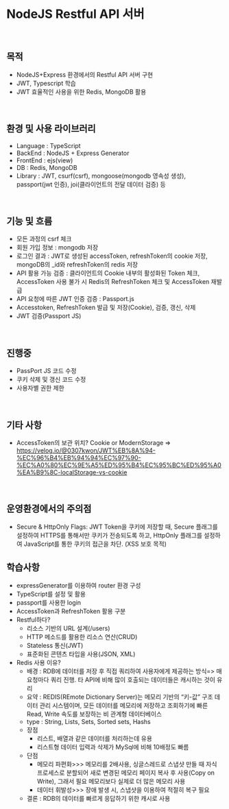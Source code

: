 # NodeJS Restful API 서버
<br/>

## 목적
- NodeJS+Express 환경에서의 Restful API 서버 구현
- JWT, Typescript 학습
- JWT 효율적인 사용을 위한 Redis, MongoDB 활용
<br/>

## 환경 및 사용 라이브러리
- Language : TypeScript
- BackEnd : NodeJS + Express Generator
- FrontEnd : ejs(view)
- DB : Redis, MongoDB
- Library : JWT, csurf(csrf), mongoose(mongodb 영속성 생성), passport(jwt 인증), joi(클라이언트의 전달 데이터 검증) 등
<br/>

## 기능 및 흐름
- 모든 과정의 csrf 체크
- 회원 가입 정보 : mongodb 저장
- 로그인 결과 : JWT로 생성된 accessToken, refreshToken의 cookie 저장, mongoDB의 _id와 refreshToken의 redis 저장
- API 활용 가능 검증 : 클라이언트의 Cookie 내부의 활성화된 Token 체크, AccessToken 사용 불가 시 Redis의 RefreshToken 체크 및 AccessToken 재발급
- API 요청에 따른 JWT 인증 검증 : Passport.js
- Accesstoken, RefreshToken 발급 및 저장(Cookie), 검증, 갱신, 삭제
- JWT 검증(Passport JS)
<br/>

## 진행중
- PassPort JS 코드 수정
- 쿠키 삭제 및 갱신 코드 수정
- 사용자별 권한 제한
<br/>

## 기타 사항
- AccessToken의 보관 위치? Cookie or ModernStorage => https://velog.io/@0307kwon/JWT%EB%8A%94-%EC%96%B4%EB%94%94%EC%97%90-%EC%A0%80%EC%9E%A5%ED%95%B4%EC%95%BC%ED%95%A0%EA%B9%8C-localStorage-vs-cookie
<br/>

## 운영환경에서의 주의점
- Secure & HttpOnly Flags: JWT Token을 쿠키에 저장할 때, Secure 플래그를 설정하여 HTTPS를 통해서만 쿠키가 전송되도록 하고, HttpOnly 플래그를 설정하여 JavaScript를 통한 쿠키의 접근을 차단. (XSS 보호 목적)
## 학습사항
- expressGenerator를 이용하여 router 환경 구성
- TypeScript를 설정 및 활용
- passport를 사용한 login
- AccessToken과 RefreshToken 활용 구분
- Restful하다?
  - 리소스 기반의 URL 설계(/users)
  - HTTP 메소드를 활용한 리소스 연산(CRUD)
  - Stateless 통신(JWT)
  - 표준화된 콘텐츠 타입을 사용(JSON, XML)
- Redis 사용 이유?
  - 배경 : RDB에 데이터를 저장 후 직접 쿼리하여 사용자에게 제공하는 방식=> 매 요청마다 쿼리 진행. 타 API에 비해 많이 호출되는 데이터들은 캐시하는 것이 유리
  - 요약 : REDIS(REmote Dictionary Server)는 메모리 기반의 “키-값” 구조 데이터 관리 시스템이며, 모든 데이터를 메모리에 저장하고 조회하기에 빠른 Read, Write 속도를 보장하는 비 관계형 데이터베이스
  - type : String, Lists, Sets, Sorted sets, Hashs
  - 장점
    - 리스트, 배열과 같은 데이터를 처리하는데 유용
    - 리스트형 데이터 입력과 삭제가 MySql에 비해 10배정도 빠름
  - 단점
    - 메모리 파편화>>> 메모리를 2배사용, 싱글스레드로 스냅샷 만들 때 자식 프로세스로 분할되어 새로 변경된 메모리 페이지 복사 후 사용(Copy on Write), 그래서 필요 메모리보다 실제로 더 많은 메모리 사용
    - 데이터 휘발성>>> 장애 발생 시, 스냅샷을 이용하여 적절히 복구 필요
  - 결론 : RDB의 데이터를 빠르게 응답하기 위한 캐시로 사용
